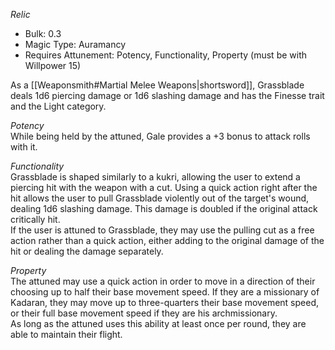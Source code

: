 _Relic_
 
- Bulk: 0.3
- Magic Type: Auramancy
- Requires Attunement: Potency, Functionality, Property (must be with Willpower 15)
 
As a [[Weaponsmith#Martial Melee Weapons|shortsword]], Grassblade deals 1d6 piercing damage or 1d6 slashing damage and has the Finesse trait and the Light category.
 
_Potency_  
While being held by the attuned, Gale provides a +3 bonus to attack rolls with it.
 
_Functionality_  
Grassblade is shaped similarly to a kukri, allowing the user to extend a piercing hit with the weapon with a cut. Using a quick action right after the hit allows the user to pull Grassblade violently out of the target's wound, dealing 1d6 slashing damage. This damage is doubled if the original attack critically hit.  
If the user is attuned to Grassblade, they may use the pulling cut as a free action rather than a quick action, either adding to the original damage of the hit or dealing the damage separately.
 
_Property_  
The attuned may use a quick action in order to move in a direction of their choosing up to half their base movement speed. If they are a missionary of Kadaran, they may move up to three-quarters their base movement speed, or their full base movement speed if they are his archmissionary.  
As long as the attuned uses this ability at least once per round, they are able to maintain their flight.